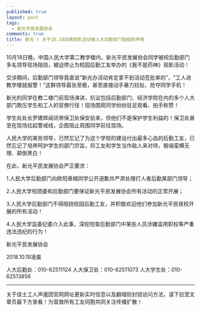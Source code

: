 ```yaml
---
published: true
layout: post
tags:
  - 新光平民发展协会
comments: true
title: 新光 | 关于10.18日晚观影活动被人大后勤部门阻挠的声明  
---
```

10月18日晚，中国人民大学第二教学楼内，新光平民发展协会同学被校后勤部门多名领导现场阻挠，被迫停止为校园后勤工友举办的《我不是药神》观影活动！

交涉期间，后勤部门领导竟直说“新光办活动肯定拿不到活动签批单的”，“工人进教学楼就报警！”这群领导嚣张至极，甚至直接动手暴力拉扯、抢夺同学手机！

新光的同学在教二楼门前现场演讲，抗议包括后勤部门、经济学院在内的多个人大部门欺压学生和工人的官僚行径！现场围观同学纷纷驻足观看、拍手称赞！

学生处处长罗建辉闻讯带保卫处保安前来，但他们不是保护学生利益的！保卫处甚至在现场拉起警戒线，企图阻止周围同学前往现场。

人民大学的某些领导，已然忘记了为这个学校的建设付出最多心血的后勤工友，已然忘记了培养呵护学生的部门宗旨，将工友和学生当作敌人来对待，极端蛮横无理、颠倒黑白！

在此，新光平民发展协会严正要求：

1.人民大学后勤部门向欧阳章楠同学公开道歉并严肃处理打人者后勤某部门领导；

2.人民大学校团委和后勤部门要保证新光平民发展协会所有活动的正常开展；

3.人民大学后勤部门不得阻挠校园后勤工友，并积极欢迎他们参加新光平民夜校开展的所有活动！

4.人民大学监委纪委介入此事，深挖彻查后勤部门中某些人员涉嫌滥用职权等严重违法违纪的行为！

新光平民发展协会

2018.10.19凌晨

人大后勤处：010-62511124
人大保卫处：010-62511073
人大学生处：010-62513856

---
关于佳士工人声援团官网网址更新实时信息以及翻墙防封锁访问方法，请下拉至文章页最下方查看！为营救所有工友同胞共同关注传播扩散！
